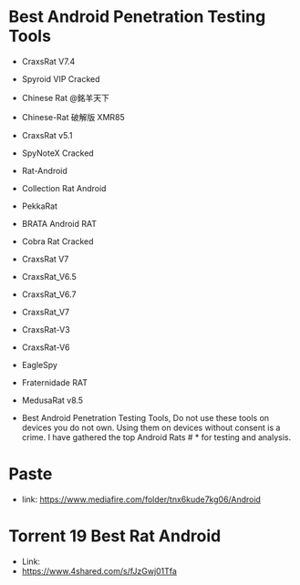 # Best Android Penetration Testing Tools

* CraxsRat V7.4
* Spyroid VIP Cracked
* Chinese Rat @銘羊天下
* Chinese-Rat 破解版 XMR85
* CraxsRat v5.1
* SpyNoteX Cracked
* Rat-Android
* Collection Rat Android
* PekkaRat
* BRATA Android RAT
* Cobra Rat Cracked
* CraxsRat V7
* CraxsRat_V6.5
* CraxsRat_V6.7
* CraxsRat_V7
* CraxsRat-V3
* CraxsRat-V6
* EagleSpy
* Fraternidade RAT
* MedusaRat v8.5

* Best Android Penetration Testing Tools, Do not use these tools on devices you do not own. Using them on devices without consent is a crime. I have gathered the top Android Rats # * for testing and analysis.

# Paste
* link: https://www.mediafire.com/folder/tnx6kude7kg06/Android
# Torrent 19 Best Rat Android
* Link: 
* https://www.4shared.com/s/fJzGwj01Tfa

